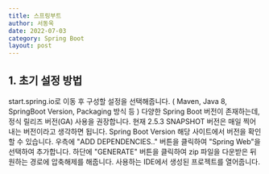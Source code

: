 ```yaml
---
title: 스프링부트
author: 서동욱
date: 2022-07-03
category: Spring Boot
layout: post
---
```


## **1. 초기 설정 방법**
start.spring.io로 이동 후 구성할 설정을 선택해줍니다. ( Maven, Java 8, SpringBoot Version, Packaging 방식 등 )
다양한 Spring Boot 버전이 존재하는데, 정식 릴리즈 버전(GA) 사용을 권장합니다. 현재 2.5.3
SNAPSHOT 버전은 매일 찍어내는 버전이라고 생각하면 됩니다.
Spring Boot Version 해당 사이트에서 버전을 확인할 수 있습니다.
우측에 "ADD DEPENDENCIES.." 버튼을 클릭하여 "Spring Web"을 선택하여 추가합니다.
하단에 "GENERATE" 버튼을 클릭하여 zip 파일을 다운받은 뒤 원하는 경로에 압축해제를 해줍니다.
사용하는 IDE에서 생성된 프로젝트를 열어줍니다.